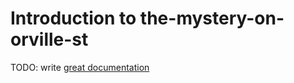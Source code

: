 # Introduction to the-mystery-on-orville-st

TODO: write [great documentation](http://jacobian.org/writing/what-to-write/)

